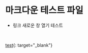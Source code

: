 # 마크다운 테스트 파일

- 링크 새로운 창 열기 테스트
<br>

[test](https://github.com/qlalzl9/TIL/blob/master/Spring/SpringFrameworkCore.md){: target="_blank"}